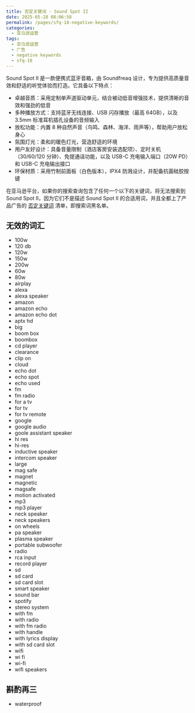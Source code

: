 ```yaml
---
title: 否定关键词 - Sound Spot II
date: 2025-05-28 08:06:58
permalink: /pages/sfq-18-negative-keywords/
categories:
  - 亚马逊运营
tags:
  - 亚马逊运营
  - 广告
  - negative keywords
  - sfq-18
---
```


Sound Spot II 是一款便携式蓝牙音箱，由 Soundfreaq 设计，专为提供高质量音效和舒适的听觉体验而打造。它具备以下特点：

- 卓越音质：采用定制单声道驱动单元，结合被动低音增强技术，提供清晰的音效和强劲的低音
- 多种播放方式：支持蓝牙无线连接、USB 闪存播放（最高 64GB），以及 3.5mm 标准耳机插孔设备的音频输入
- 放松功能：内置 8 种自然声音（鸟鸣、森林、海洋、雨声等），帮助用户放松身心
- 氛围灯光：柔和的暖色灯光，营造舒适的环境
- 用户友好设计：具备音量限制（酒店客房安装选配项）、定时关机（30/60/120 分钟）、免提通话功能，以及 USB-C 充电输入端口（20W PD）和 USB-C 充电输出接口
- 环保材质：采用竹制前面板（白色版本），IPX4 防溅设计，并配备抗菌硅胶按键

在亚马逊平台，如果你的搜索查询包含了任何一个以下的关键词，将无法搜索到 Sound Spot II，因为它们不是描述 Sound Spot II 的合适用词，并且全都上了产品广告的 [否定关键词](/pages/negative-keywords/) 清单，即搜索词黑名单。

<!-- more -->

## 无效的词汇

- 100w
- 120 db
- 120w
- 150w
- 200w
- 60w
- 80w
- airplay
- alexa
- alexa speaker
- amazon
- amazon echo
- amazon echo dot
- aptx hd
- big
- boom box
- boombox
- cd player
- clearance
- clip on
- cloud
- echo dot
- echo spot
- echo used
- fm
- fm radio
- for a tv
- for tv
- for tv remote
- google
- google audio
- goole assistant speaker
- hi res
- hi-res
- inductive speaker
- intercom speaker
- large
- mag safe
- magnet
- magnetic
- magsafe
- motion activated
- mp3
- mp3 player
- neck speaker
- neck speakers
- on wheels
- pa speaker
- plasma speaker
- portable subwoofer
- radio
- rca input
- record player
- sd
- sd card
- sd card slot
- smart speaker
- sound bar
- spotify
- stereo system
- with fm
- with radio
- with fm radio
- with handle
- with lyrics display
- with sd card slot
- wifi
- wi fi
- wi-fi
- wifi speakers

## 斟酌再三

- waterproof
